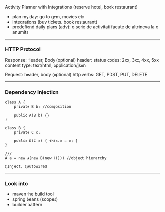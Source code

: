 Activity Planner with Integrations (reserve hotel, book restaurant)

 - plan my day: go to gym, movies etc
 - integrations (buy tickets, book restaurant)
 - predefiend daily plans (adv): o serie de activitati facute de altcineva la o anumita


-------------------
### HTTP Protocol

Response: Header, Body (optional)
   header: status codes: 2xx, 3xx, 4xx, 5xx
           content type: text/html; application/json

Request: header, body (optional)
   http verbs: GET, POST, PUT, DELETE


-------------------
### Dependency Injection

   ```
   class A {
       private B b; //composition

       public A(B b) {}
   }

   class B {
       private C c;

       public B(C c) { this.c = c; }
   }

   ///
   A a = new A(new B(new C())) //object hierarchy

   @Inject, @Autowired
   ```

-------------------

### Look into

* maven the build tool
* spring beans (scopes)
* builder pattern